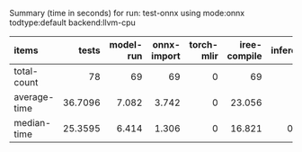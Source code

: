 Summary (time in seconds) for run: test-onnx using mode:onnx todtype:default backend:llvm-cpu

| items        |   tests |   model-run |   onnx-import |   torch-mlir |   iree-compile |   inference |
|:-------------|--------:|------------:|--------------:|-------------:|---------------:|------------:|
| total-count  | 78      |      69     |        69     |            0 |         69     |      46     |
| average-time | 36.7096 |       7.082 |         3.742 |            0 |         23.056 |       2.83  |
| median-time  | 25.3595 |       6.414 |         1.306 |            0 |         16.821 |       0.819 |
